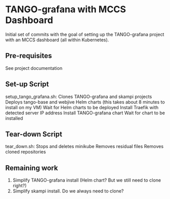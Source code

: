 TANGO-grafana with MCCS Dashboard
=================================

Initial set of commits with the goal of setting up the TANGO-grafana project with an MCCS dashboard (all within Kubernetes).

Pre-requisites
--------------

See project documentation

Set-up Script
-------------

setup_tango_grafana.sh:
Clones TANGO-grafana and skampi projects
Deploys tango-base and webjive Helm charts (this takes about 8 minutes to install on my VM)
Wait for Helm charts to be deployed
Install Traefik with detected server IP address
Install TANGO-grafana chart
Wait for chart to be installed

Tear-down Script
----------------

tear_down.sh:
Stops and deletes minikube
Removes residual files
Removes cloned repositories

Remaining work
--------------

1. Simplify TANGO-grafana install (Helm chart? But we still need to clone right?)
2. Simplify skampi install. Do we always need to clone?
